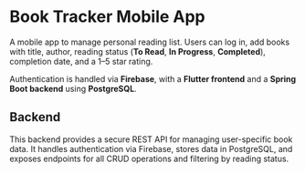 # Book Tracker Mobile App

A mobile app to manage personal reading list. Users can log in, add books with title, author, reading status (**To Read**, **In Progress**, **Completed**), completion date, and a 1–5 star rating.

Authentication is handled via **Firebase**, with a **Flutter frontend** and a **Spring Boot backend** using **PostgreSQL**.

## Backend
This backend provides a secure REST API for managing user-specific book data. It handles authentication via Firebase, stores data in PostgreSQL, and exposes endpoints for all CRUD operations and filtering by reading status.
